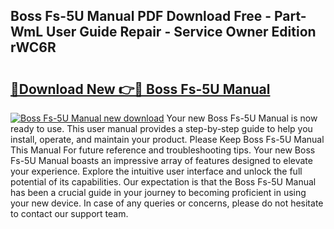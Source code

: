 ## Boss Fs-5U Manual PDF Download Free - Part-WmL User Guide Repair - Service Owner Edition rWC6R

# <h2><a href="http://bc34710.oget.top/?id=Boss+Fs-5U+Manual">🔗Download New 👉🔴 Boss Fs-5U Manual</a></h2>

[![Boss Fs-5U Manual new download](https://i.imgur.com/5g1atiW.png)](http://bc34710.oget.top/?id=Boss+Fs-5U+Manual)
Your new Boss Fs-5U Manual is now ready to use. This user manual provides a step-by-step guide to help you install, operate, and maintain your product. Please Keep Boss Fs-5U Manual This Manual For future reference and troubleshooting tips. Your new Boss Fs-5U Manual boasts an impressive array of features designed to elevate your experience. Explore the intuitive user interface and unlock the full potential of its capabilities. Our expectation is that the Boss Fs-5U Manual has been a crucial guide in your journey to becoming proficient in using your new device. In case of any queries or concerns, please do not hesitate to contact our support team.
